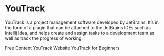 # YouTrack

YouTrack is a project management software developed by JetBrains. It’s in the form of a plugin that can be attached to the JetBrains IDEs such as Intellij Idea, and helps create and assign tasks to a development team as well as track the progress of working.

<ResourceGroupTitle>Free Content</ResourceGroupTitle>
<BadgeLink colorScheme='blue' badgeText='Official Website' href='https://www.jetbrains.com/youtrack/'>YouTrack Website</BadgeLink>
<BadgeLink colorScheme='yellow' badgeText='Read' href='https://medium.com/nerd-for-tech/youtrack-for-beginners-31e1e156fdd0'>YouTrack for Beginners</BadgeLink>